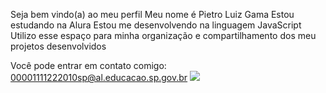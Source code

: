 Seja bem vindo(a) ao meu perfil 
Meu nome é Pietro Luiz Gama
Estou estudando na Alura
Estou me desenvolvendo na linguagem JavaScript
Utilizo esse espaço para minha organização e compartilhamento dos meu projetos desenvolvidos

Você pode entrar em contato comigo:
00001111222010sp@al.educacao.sp.gov.br
![](https://gifer.com/en/3V0S)
